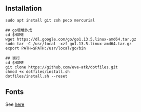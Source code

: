 ## Installation
```
sudo apt install git zsh peco mercurial

## go環境作成
cd $HOME
wget https://dl.google.com/go/go1.13.5.linux-amd64.tar.gz
sudo tar -C /usr/local -xzf go1.13.5.linux-amd64.tar.gz
export PATH=$PATH:/usr/local/go/bin

## 実行
cd $HOME
git clone https://github.com/eve-atk/dotfiles.git
chmod +x dotfiles/install.sh
dotfiles/install.sh --reset
```

## Fonts
See [here](https://github.com/powerline/fonts)
